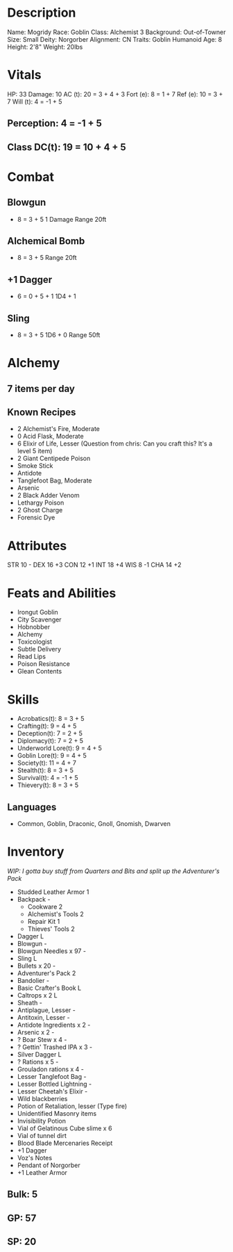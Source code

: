 <!-- markdownlint-disable MD004 -->
<!-- markdownlint-disable MD024 -->
<!-- markdownlint-disable MD025 -->
<!-- markdownlint-disable MD030 -->
<!-- markdownlint-disable MD036 -->

# Description

 Name:       Mogridy
 Race:       Goblin
 Class:      Alchemist 3
 Background: Out-of-Towner
 Size:       Small
 Deity:      Norgorber
 Alignment:  CN
 Traits:     Goblin Humanoid
 Age:        8
 Height:     2'8"
 Weight:     20lbs

# Vitals

 HP:       33
 Damage:   10
 AC (t):   20 = 3 + 4 + 3
 Fort (e): 8 =  1 + 7
 Ref (e):  10 =  3 + 7
 Will (t): 4 = -1 + 5

## Perception: 4 = -1 + 5

## Class DC(t): 19 = 10 + 4 + 5

# Combat

## Blowgun

+ 8 = 3 + 5
 1 Damage
 Range 20ft

## Alchemical Bomb

+ 8 = 3 + 5
 Range 20ft

## +1 Dagger

+ 6 = 0 + 5 + 1
 1D4 + 1

## Sling

+ 8 = 3 + 5
 1D6 + 0
 Range 50ft

# Alchemy

## 7 items per day

## Known Recipes

- 2 Alchemist's Fire, Moderate
- 0 Acid Flask, Moderate
- 6 Elixir of Life, Lesser (Question from chris: Can you craft this? It's a level 5 item)
- 2 Giant Centipede Poison
-   Smoke Stick
-   Antidote
-   Tanglefoot Bag, Moderate
-   Arsenic
- 2 Black Adder Venom
- Lethargy Poison
- 2 Ghost Charge
- Forensic Dye

# Attributes

STR 10 -
DEX 16 +3
CON 12 +1
INT 18 +4
WIS 8  -1
CHA 14 +2

# Feats and Abilities

- Irongut Goblin
- City Scavenger
- Hobnobber
- Alchemy
- Toxicologist
- Subtle Delivery
- Read Lips
- Poison Resistance
- Glean Contents

# Skills

- Acrobatics(t):      8 =  3 + 5
- Crafting(t):        9 =  4 + 5
- Deception(t):       7 =  2 + 5
- Diplomacy(t):       7 =  2 + 5
- Underworld Lore(t): 9 =  4 + 5
- Goblin Lore(t):     9 =  4 + 5
- Society(t):         11 =  4 + 7
- Stealth(t):         8 =  3 + 5
- Survival(t):        4 = -1 + 5
- Thievery(t):        8 =  3 + 5

## Languages

- Common, Goblin, Draconic, Gnoll, Gnomish, Dwarven

# Inventory

*WIP: I gotta buy stuff from Quarters and Bits and split up the Adventurer's Pack*

- Studded Leather Armor     1
- Backpack                  -
  - Cookware                2
  - Alchemist's Tools       2
  - Repair Kit              1
  - Thieves' Tools          2
- Dagger                    L
- Blowgun                   -
- Blowgun Needles x 97      -
- Sling                     L
- Bullets x 20              -
- Adventurer's Pack         2
- Bandolier                 -
- Basic Crafter's Book      L
- Caltrops x 2              L
- Sheath                    -
- Antiplague, Lesser        -
- Antitoxin, Lesser         -
- Antidote Ingredients x 2  -
- Arsenic x 2               -
- ? Boar Stew x 4           -
- ? Gettin' Trashed IPA x 3 -
- Silver Dagger             L
- ? Rations x 5             -
- Grouladon rations x 4     -
- Lesser Tanglefoot Bag     -
- Lesser Bottled Lightning  -
- Lesser Cheetah's Elixir   -
- Wild blackberries
- Potion of Retaliation, lesser (Type fire)
- Unidentified Masonry items
- Invisibility Potion
- Vial of Gelatinous Cube slime x 6
- Vial of tunnel dirt
- Blood Blade Mercenaries Receipt
- +1 Dagger
- Voz's Notes
- Pendant of Norgorber
- +1 Leather Armor

## Bulk: 5

## GP: 57

## SP: 20
